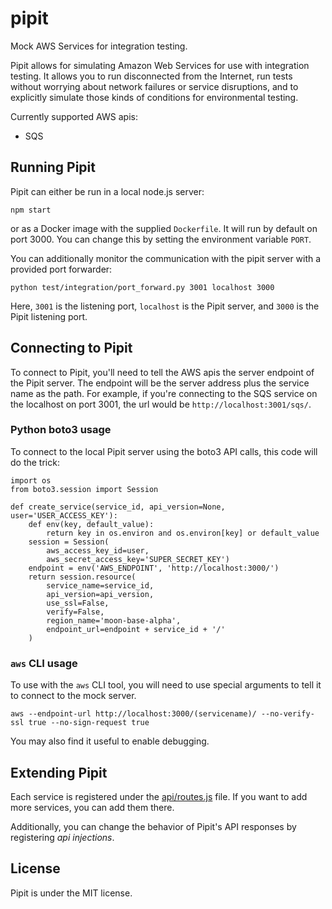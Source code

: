 # pipit

Mock AWS Services for integration testing.

Pipit allows for simulating Amazon Web Services for use with integration
testing.  It allows you to run disconnected from the Internet, run tests
without worrying about network failures or service disruptions, and to
explicitly simulate those kinds of conditions for environmental testing.

Currently supported AWS apis:

* SQS


## Running Pipit

Pipit can either be run in a local node.js server:

```
npm start
```

or as a Docker image with the supplied `Dockerfile`.  It will run by default
on port 3000.  You can change this by setting the environment variable `PORT`.

You can additionally monitor the communication with the pipit server with a
provided port forwarder:

```
python test/integration/port_forward.py 3001 localhost 3000
```
Here, `3001` is the listening port, `localhost` is the Pipit server, and
`3000` is the Pipit listening port.


## Connecting to Pipit

To connect to Pipit, you'll need to tell the AWS apis the server endpoint
of the Pipit server.  The endpoint will be the server address plus the
service name as the path.  For example, if you're connecting to the SQS
service on the localhost on port 3001, the url would be `http://localhost:3001/sqs/`.

### Python boto3 usage

To connect to the local Pipit server using the boto3 API calls, this code will
do the trick:

```
import os
from boto3.session import Session

def create_service(service_id, api_version=None, user='USER_ACCESS_KEY'):
    def env(key, default_value):
        return key in os.environ and os.environ[key] or default_value
    session = Session(
        aws_access_key_id=user,
        aws_secret_access_key='SUPER_SECRET_KEY')
    endpoint = env('AWS_ENDPOINT', 'http://localhost:3000/')
    return session.resource(
        service_name=service_id,
        api_version=api_version,
        use_ssl=False,
        verify=False,
        region_name='moon-base-alpha',
        endpoint_url=endpoint + service_id + '/'
    )
```

### `aws` CLI usage

To use with the `aws` CLI tool, you will need to use special arguments to
tell it to connect to the mock server.

```
aws --endpoint-url http://localhost:3000/(servicename)/ --no-verify-ssl true --no-sign-request true
```

You may also find it useful to enable debugging.


## Extending Pipit

Each service is registered under the [api/routes.js](api/routes.js) file.
If you want to add more services, you can add them there.

Additionally, you can change the behavior of Pipit's API responses by registering
_api injections_.


## License

Pipit is under the MIT license.
